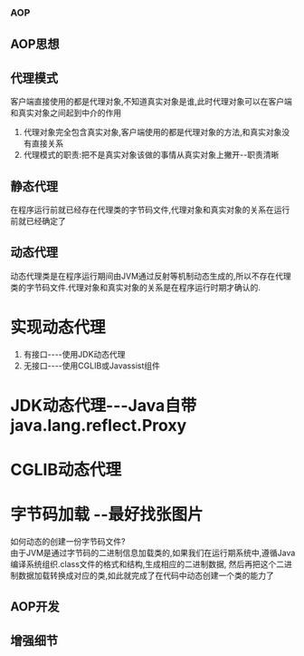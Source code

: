 ### AOP


## AOP思想


## 代理模式
客户端直接使用的都是代理对象,不知道真实对象是谁,此时代理对象可以在客户端和真实对象之间起到中介的作用
1. 代理对象完全包含真实对象,客户端使用的都是代理对象的方法,和真实对象没有直接关系
2. 代理模式的职责:把不是真实对象该做的事情从真实对象上撇开--职责清晰


## 静态代理
在程序运行前就已经存在代理类的字节码文件,代理对象和真实对象的关系在运行前就已经确定了

## 动态代理
动态代理类是在程序运行期间由JVM通过反射等机制动态生成的,所以不存在代理类的字节码文件.代理对象和真实对象的关系是在程序运行时期才确认的.

# 实现动态代理
1. 有接口----使用JDK动态代理
2. 无接口----使用CGLIB或Javassist组件


# JDK动态代理---Java自带java.lang.reflect.Proxy





# CGLIB动态代理


# 字节码加载 --最好找张图片
如何动态的创建一份字节码文件?  
由于JVM是通过字节码的二进制信息加载类的,如果我们在运行期系统中,遵循Java编译系统组织.class文件的格式和结构,生成相应的二进制数据,
然后再把这个二进制数据加载转换成对应的类,如此就完成了在代码中动态创建一个类的能力了

## AOP开发


## 增强细节

